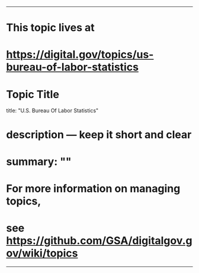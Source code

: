
---
# This topic lives at
# https://digital.gov/topics/us-bureau-of-labor-statistics

# Topic Title
title: "U.S. Bureau Of Labor Statistics"

# description — keep it short and clear
# summary: ""


# For more information on managing topics,
# see https://github.com/GSA/digitalgov.gov/wiki/topics
---